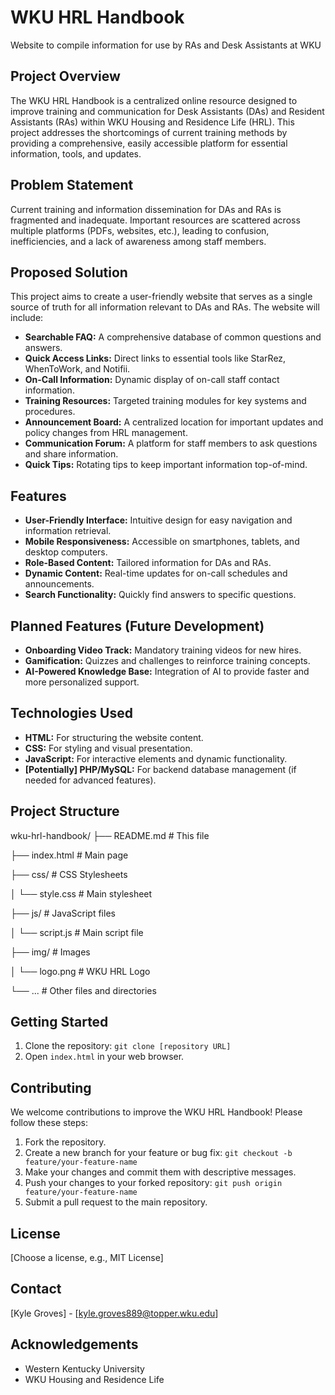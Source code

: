 # WKU HRL Handbook
Website to compile information for use by RAs and Desk Assistants at WKU

## Project Overview

The WKU HRL Handbook is a centralized online resource designed to improve training and communication for Desk Assistants (DAs) and Resident Assistants (RAs) within WKU Housing and Residence Life (HRL). This project addresses the shortcomings of current training methods by providing a comprehensive, easily accessible platform for essential information, tools, and updates.

## Problem Statement

Current training and information dissemination for DAs and RAs is fragmented and inadequate. Important resources are scattered across multiple platforms (PDFs, websites, etc.), leading to confusion, inefficiencies, and a lack of awareness among staff members.

## Proposed Solution

This project aims to create a user-friendly website that serves as a single source of truth for all information relevant to DAs and RAs. The website will include:

*   **Searchable FAQ:** A comprehensive database of common questions and answers.
*   **Quick Access Links:** Direct links to essential tools like StarRez, WhenToWork, and Notifii.
*   **On-Call Information:** Dynamic display of on-call staff contact information.
*   **Training Resources:** Targeted training modules for key systems and procedures.
*   **Announcement Board:** A centralized location for important updates and policy changes from HRL management.
*   **Communication Forum:** A platform for staff members to ask questions and share information.
*   **Quick Tips:** Rotating tips to keep important information top-of-mind.

## Features

*   **User-Friendly Interface:** Intuitive design for easy navigation and information retrieval.
*   **Mobile Responsiveness:** Accessible on smartphones, tablets, and desktop computers.
*   **Role-Based Content:** Tailored information for DAs and RAs.
*   **Dynamic Content:** Real-time updates for on-call schedules and announcements.
*   **Search Functionality:** Quickly find answers to specific questions.

## Planned Features (Future Development)

*   **Onboarding Video Track:** Mandatory training videos for new hires.
*   **Gamification:** Quizzes and challenges to reinforce training concepts.
*   **AI-Powered Knowledge Base:** Integration of AI to provide faster and more personalized support.

## Technologies Used

*   **HTML:** For structuring the website content.
*   **CSS:** For styling and visual presentation.
*   **JavaScript:** For interactive elements and dynamic functionality.
*   **[Potentially] PHP/MySQL:** For backend database management (if needed for advanced features).

## Project Structure

wku-hrl-handbook/
├── README.md # This file

├── index.html # Main page

├── css/ # CSS Stylesheets

│ └── style.css # Main stylesheet

├── js/ # JavaScript files

│ └── script.js # Main script file

├── img/ # Images

│ └── logo.png # WKU HRL Logo

└── ... # Other files and directories

## Getting Started

1.  Clone the repository: `git clone [repository URL]`
2.  Open `index.html` in your web browser.

## Contributing

We welcome contributions to improve the WKU HRL Handbook! Please follow these steps:

1.  Fork the repository.
2.  Create a new branch for your feature or bug fix: `git checkout -b feature/your-feature-name`
3.  Make your changes and commit them with descriptive messages.
4.  Push your changes to your forked repository: `git push origin feature/your-feature-name`
5.  Submit a pull request to the main repository.

## License

[Choose a license, e.g., MIT License]

## Contact

[Kyle Groves] - [kyle.groves889@topper.wku.edu]

## Acknowledgements

*   Western Kentucky University
*   WKU Housing and Residence Life
